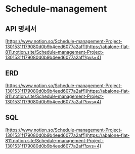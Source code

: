 # Schedule-management
## API 명세서
[https://www.notion.so/Schedule-management-Project-1301531f179080d0b9b4eed6077a2aff](https://abalone-flat-811.notion.site/Schedule-management-Project-1301531f179080d0b9b4eed6077a2aff?pvs=4)
## ERD
[https://www.notion.so/Schedule-management-Project-1301531f179080d0b9b4eed6077a2aff](https://abalone-flat-811.notion.site/Schedule-management-Project-1301531f179080d0b9b4eed6077a2aff?pvs=4)
## SQL
[https://www.notion.so/Schedule-management-Project-1301531f179080d0b9b4eed6077a2aff](https://abalone-flat-811.notion.site/Schedule-management-Project-1301531f179080d0b9b4eed6077a2aff?pvs=4)
